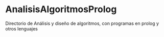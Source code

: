 # AnalisisAlgoritmosProlog
Directorio de Análisis y diseño de algoritmos, con programas en prolog y otros lenguajes
